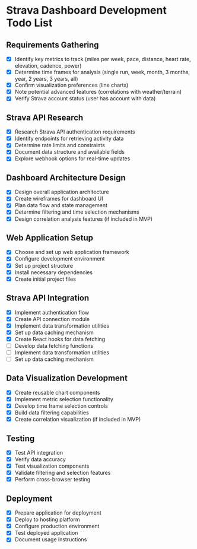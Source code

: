# Strava Dashboard Development Todo List

## Requirements Gathering
- [x] Identify key metrics to track (miles per week, pace, distance, heart rate, elevation, cadence, power)
- [x] Determine time frames for analysis (single run, week, month, 3 months, year, 2 years, 3 years, all)
- [x] Confirm visualization preferences (line charts)
- [x] Note potential advanced features (correlations with weather/terrain)
- [x] Verify Strava account status (user has account with data)

## Strava API Research
- [x] Research Strava API authentication requirements
- [x] Identify endpoints for retrieving activity data
- [x] Determine rate limits and constraints
- [x] Document data structure and available fields
- [x] Explore webhook options for real-time updates

## Dashboard Architecture Design
- [x] Design overall application architecture
- [x] Create wireframes for dashboard UI
- [x] Plan data flow and state management
- [x] Determine filtering and time selection mechanisms
- [x] Design correlation analysis features (if included in MVP)

## Web Application Setup
- [x] Choose and set up web application framework
- [x] Configure development environment
- [x] Set up project structure
- [x] Install necessary dependencies
- [x] Create initial project files

## Strava API Integration
- [x] Implement authentication flow
- [x] Create API connection module
- [x] Implement data transformation utilities
- [x] Set up data caching mechanism
- [x] Create React hooks for data fetching
- [ ] Develop data fetching functions
- [ ] Implement data transformation utilities
- [ ] Set up data caching mechanism

## Data Visualization Development
- [x] Create reusable chart components
- [x] Implement metric selection functionality
- [x] Develop time frame selection controls
- [x] Build data filtering capabilities
- [x] Create correlation visualization (if included in MVP)

## Testing
- [x] Test API integration
- [x] Verify data accuracy
- [x] Test visualization components
- [x] Validate filtering and selection features
- [x] Perform cross-browser testing

## Deployment
- [x] Prepare application for deployment
- [x] Deploy to hosting platform
- [x] Configure production environment
- [x] Test deployed application
- [x] Document usage instructions
